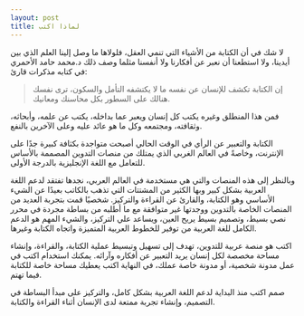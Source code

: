 ```yaml
---
layout: post
title: لماذا اكتب
---
```


لا شك في أن الكتابة من الأشياء التي تنمي العقل، فلولاها ما وصل إلينا العلم الذي بين أيدينا، ولا استطعنا أن نعبر عن أفكارنا ولا أنفسنا مثلما وصف ذلك د.محمد حامد الأحمري في كتابه مذكرات قارئ:

> إن الكتابة تكشف للإنسان عن نفسه ما لا يكتشفه التأمل والسكون، ترى نفسك هنالك على السطور بكل محاسنك ومعانيك.

فمن هذا المنطلق وغيره يكتب كل إنسان ويعبر عما بداخله، يكتب عن علمه، وأبحاثه، وثقافته، ومجتمعه وكل ما هو عائد عليه وعلى الآخرين بالنفع.

الكتابة والتعبير عن الرأي في الوقت الحالي أصبحت متواجدة بكثافة كبيرة جدًا على الإنترنت، وخاصةً في العالم الغربي الذي يمتلك من منصات التدوين المصممة بالأساس للتعامل مع اللغة الإنجليزية بالدرجة الأولى.

وبالنظر إلى هذه المنصات والتي هي مستخدمة في العالم العربي، نجدها تفتقد لدعم اللغة العربية بشكل كبير وبها الكثير من المشتتات التي تذهب بالكاتب بعيدًا عن الشيء الأساسي وهو الكتابة، والقارئ عن القراءة والتركيز. شخصيًا قمت بتجربة العديد من المنصات الخاصة بالتدوين ووجدتها غير متوافقة مع ما أطلبه من بساطة مجردة في محرر نصي بسيط، وتصميم بسيط يريح العين، ويساعد علي التركيز، والشيء المهم هو الدعم الكامل للغة العربية من توفير للخطوط العربية المتميزة واتجاه الكتابة وغيرها.

اكتب هو منصة عربية للتدوين، تهدف إلى تسهيل وتبسيط عملية الكتابة، والقراءة، وإنشاء مساحة مخصصة لكل إنسان يريد التعبير عن أفكاره وآرائه. يمكنك استخدام اكتب في عمل مدونة شخصية، أو مدونة خاصة عملك، في النهاية اكتب يعطيك مساحة خاصة للكتابة فيما تهتم.

صمم اكتب منذ البداية لدعم اللغة العربية بشكل كامل، والتركيز على مبدأ البساطة في التصميم، وإنشاء تجربة ممتعة لدى الإنسان أثناء القراءة والكتابة.